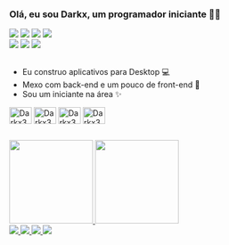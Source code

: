 ### Olá, eu sou Darkx, um programador iniciante 👋👋
<div>
  <img src="https://img.shields.io/badge/Edge-0078D7?style=for-the-badge&logo=Microsoft-edge&logoColor=white"/>
  <img src="https://img.shields.io/badge/-Stackoverflow-FE7A16?style=for-the-badge&logo=stack-overflow&logoColor=white"/>
  <img src="https://img.shields.io/badge/GeeksforGeeks-gray?style=for-the-badge&logo=geeksforgeeks&logoColor=35914c"/>
  <img src="https://img.shields.io/badge/Microsoft_Learn-258ffa?style=for-the-badge&logo=microsoft&logoColor=white"/>
</div>
<div>
  <img src="https://img.shields.io/badge/Visual%20Studio-5C2D91.svg?style=for-the-badge&logo=visual-studio&logoColor=white"/>
  <img src="https://img.shields.io/badge/Visual%20Studio%20Code-0078d7.svg?style=for-the-badge&logo=visual-studio-code&logoColor=white"/>
  <img src="https://img.shields.io/badge/Windows-0078D6?style=for-the-badge&logo=windows&logoColor=white"/>
</div>

##

- Eu construo aplicativos para Desktop 💻
- Mexo com back-end e um pouco de front-end 🎈
- Sou um iniciante na área ✨

<div style="display: inline_block">
  <img align="center" alt="Darkx32-Csharp" height="30" width="40" src="https://cdn.jsdelivr.net/gh/devicons/devicon/icons/csharp/csharp-original.svg"/>
  <img align="center" alt="Darkx32-Cplusplus" height="30" width="40" src="https://cdn.jsdelivr.net/gh/devicons/devicon/icons/cplusplus/cplusplus-original.svg"/>
  <img align="center" alt="Darkx32-Python" height="30" width="40" src="https://cdn.jsdelivr.net/gh/devicons/devicon/icons/python/python-original.svg"/>
  <img align="center" alt="Darkx32-Java" height="30" width="40" src="https://cdn.jsdelivr.net/gh/devicons/devicon/icons/java/java-original.svg" />
</div>

 ##

<div>
  <a href="https://github.com/Darkx32"/>
  <img height="150em" src="https://github-readme-stats.vercel.app/api?username=Darkx32&theme=dark"/>
  <img height="150em" src="https://github-readme-stats.vercel.app/api/top-langs/?username=Darkx32&layout=compact&theme=dark"/>
</div>
<div>
  <img src="https://img.shields.io/badge/.NET-5C2D91?style=for-the-badge&logo=.net&logoColor=white"/>
  <img src="https://img.shields.io/badge/Xamarin-3199DC?style=for-the-badge&logo=xamarin&logoColor=white"/>
  <img src="https://img.shields.io/badge/OpenGL-%23FFFFFF.svg?style=for-the-badge&logo=opengl"/>
  <img src="https://img.shields.io/badge/unity-%23000000.svg?style=for-the-badge&logo=unity&logoColor=white"/>
</div>
